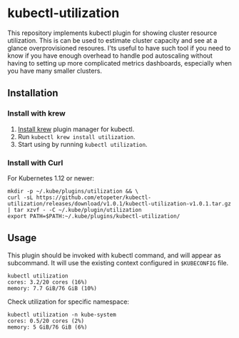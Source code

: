 # kubectl-utilization
This repository implements kubectl plugin for showing cluster resource utilization. 
This is can be used to estimate cluster capacity and see at a glance overprovisioned resoures.
I'ts useful to have such tool if you need to know if you have enough overhead to handle pod autoscaling
without having to setting up more complicated metrics dashboards, especially when you have many smaller clusters.

## Installation
### Install with krew
1. [Install krew](https://github.com/GoogleContainerTools/krew) plugin manager for kubectl.
2. Run `kubectl krew install utilization`.
3. Start using by running `kubectl utilization`.

### Install with Curl
For Kubernetes 1.12 or newer:
```shell
mkdir -p ~/.kube/plugins/utilization && \
curl -sL https://github.com/etopeter/kubectl-utilization/releases/download/v1.0.1/kubectl-utilization-v1.0.1.tar.gz | tar xzvf - -C ~/.kube/plugin/utilization
export PATH=$PATH:~/.kube/plugins/kubectl-utilization/
```

## Usage
This plugin should be invoked with kubectl command, and will appear as subcommand. It will use the existing context configured in `$KUBECONFIG` file.

```shell
kubectl utilization                          
cores: 3.2/20 cores (16%)
memory: 7.7 GiB/76 GiB (10%)
```
Check utilization for specific namespace:

```shell
kubectl utilization -n kube-system
cores: 0.5/20 cores (2%)
memory: 5 GiB/76 GiB (6%)
```
